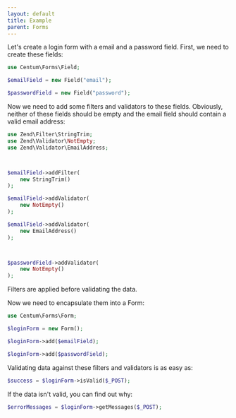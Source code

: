 ```yaml
---
layout: default
title: Example
parent: Forms
---
```




Let's create a login form with a email and a password field.
First, we need to create these fields:

```php
use Centum\Forms\Field;

$emailField = new Field("email");

$passwordField = new Field("password");
```

Now we need to add some filters and validators to these fields.
Obviously, neither of these fields should be empty and the email field should contain a valid email address:

```php
use Zend\Filter\StringTrim;
use Zend\Validator\NotEmpty;
use Zend\Validator\EmailAddress;



$emailField->addFilter(
    new StringTrim()
);

$emailField->addValidator(
    new NotEmpty()
);

$emailField->addValidator(
    new EmailAddress()
);



$passwordField->addValidator(
    new NotEmpty()
);
```

Filters are applied before validating the data.

Now we need to encapsulate them into a Form:

```php
use Centum\Forms\Form;

$loginForm = new Form();

$loginForm->add($emailField);

$loginForm->add($passwordField);
```

Validating data against these filters and validators is as easy as:

```php
$success = $loginForm->isValid($_POST);
```

If the data isn't valid, you can find out why:

```php
$errorMessages = $loginForm->getMessages($_POST);
```
